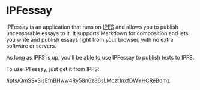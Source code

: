 IPFessay
========

IPFessay is an application that runs on [IPFS](https://ipfs.io/) and allows you
to publish uncensorable essays to it. It supports Markdown for composition and
lets you write and publish essays right from your browser, with no extra
software or servers.

As long as IPFS is up, you'll be able to use IPFessay to publish texts to IPFS.

To use IPFessay, just get it from IPFS:

[/ipfs/QmSSxSisEfnBHww4Ry58n6z36sLMczt1nxfDWYHCReBdmz](https://ipfs.io/ipfs/QmSSxSisEfnBHww4Ry58n6z36sLMczt1nxfDWYHCReBdmz)
